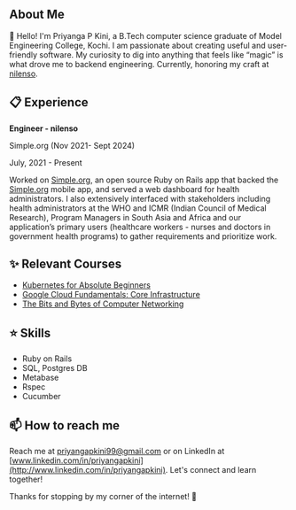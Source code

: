 ## About Me

👋 Hello! I'm Priyanga P Kini, a B.Tech computer science graduate of Model Engineering College, Kochi. I am passionate about creating useful and user-friendly software. My curiosity to dig into anything that feels like “magic” is what drove me to backend engineering. Currently, honoring my craft at [nilenso](nilenso.com).

## 📋 Experience

**Engineer - nilenso**

Simple.org (Nov 2021- Sept 2024)

July, 2021 - Present

Worked on [Simple.org](http://simple.org/), an open source Ruby on Rails app that backed the [Simple.org](http://simple.org/) mobile app, and served a web dashboard for health administrators. I also extensively interfaced with stakeholders including health administrators at the WHO and ICMR (Indian Council of Medical Research), Program Managers in South Asia and Africa and our application’s primary users (healthcare workers - nurses and doctors in government health programs) to gather requirements and prioritize work.

## ✨ Relevant Courses

- [Kubernetes for Absolute Beginners](https://www.udemy.com/share/1013LO3@r3_g9aJD99S9Yc_ZK9wLwkPz6F_Xw1OrrsVepS7NqLNoOSZWJdCM3q0fK78AWVB3Bw==/)
- [Google Cloud Fundamentals: Core Infrastructure](https://www.coursera.org/account/accomplishments/records/DGBXHDHYS9Z9)
- [The Bits and Bytes of Computer Networking](https://www.notion.so/3bcc82f84d8849099aca567e4a7c56e6?pvs=21)

## ⭐ Skills

- Ruby on Rails
- SQL, Postgres DB
- Metabase
- Rspec
- Cucumber
<!--
**PriyangaPKini/priyangapkini** is a ✨ _special_ ✨ repository because its `README.md` (this file) appears on your GitHub profile.

Here are some ideas to get you started:

- 🔭 I’m currently working on ...
- 🌱 I’m currently learning ...
- 👯 I’m looking to collaborate on ...
- 🤔 I’m looking for help with ...
- 💬 Ask me about ...
- 
- 😄 Pronouns: ...
- ⚡ Fun fact: ...
-->
## 📫 How to reach me
Reach me at priyangapkini99@gmail.com or on LinkedIn at [www.linkedin.com/in/priyangapkini](http://www.linkedin.com/in/priyangapkini). Let's connect and learn together!

Thanks for stopping by my corner of the internet! 💫
